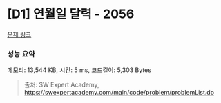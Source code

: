 # [D1] 연월일 달력 - 2056 

[문제 링크](https://swexpertacademy.com/main/code/problem/problemDetail.do?contestProbId=AV5QLkdKAz4DFAUq) 

### 성능 요약

메모리: 13,544 KB, 시간: 5 ms, 코드길이: 5,303 Bytes



> 출처: SW Expert Academy, https://swexpertacademy.com/main/code/problem/problemList.do